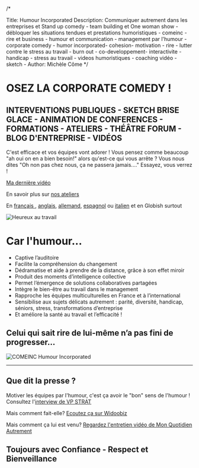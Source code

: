 /*

Title: Humour Incorporated
Description: Communiquer autrement dans les entreprises et Stand up comedy - team building et One woman show - débloquer les situations tendues et prestations humoristiques - comeinc - rire et business - humour et communication - management par l'humour - corporate comedy - humor incorporated- cohesion- motivation - rire - lutter contre le stress au travail - burn out - co-developpement- interactivite - handicap - stress au travail - videos humoristiques - coaching vidéo - sketch -
Author: Michèle Côme
*/


# OSEZ LA CORPORATE COMEDY ! #


## INTERVENTIONS PUBLIQUES - SKETCH BRISE GLACE - ANIMATION DE CONFERENCES - FORMATIONS - ATELIERS 	- THÉÂTRE FORUM - BLOG D'ENTREPRISE - VIDÉOS  ##



C'est efficace et vos équipes vont adorer ! Vous pensez comme beaucoup "ah oui on en a bien besoin!" alors qu'est-ce qui vous arrête ? Vous nous dites "Oh non pas chez nous, ça ne passera jamais...."
Essayez, vous verrez !

[Ma dernière vidéo](https://www.youtube.com/watch?v=Dq-LTRpCJs4)




En savoir plus sur [nos ateliers](ateliers)

En [français ](pdf/fr/comeinc-humour-incorporated.pdf), [anglais](pdf/en/comeinc-anglais.pdf), [allemand](pdf/de/comeinc-allemand.pdf), [espagnol](pdf/es/comeinc-espagnol.pdf) ou [italien](pdf/it/comeinc-italiano.pdf) et en Globish surtout


![Heureux au travail](http://i.imgur.com/Ro3zsIO.gif)

#  Car l'humour...


- Captive l’auditoire
- Facilite la compréhension du changement
- Dédramatise et aide à prendre de la distance, grâce à son effet miroir
- Produit des moments d’intelligence collective
- Permet l’émergence de solutions collaboratives partagées
- Intègre le bien-être au travail dans le management
- Rapproche les équipes multiculturelles en France et à l’international
- Sensibilise aux sujets délicats autrement : parité, diversité, handicap, séniors, stress, transformations d’entreprise
- Et améliore la santé au travail et l’efficacité !




## Celui qui sait rire de lui-même n’a pas fini de progresser…



![COMEINC Humour Incorporated](http://i.imgur.com/NNzZPAh.jpg)








----------

## Que dit la presse ?
Motiver les équipes par l'humour, c'est ça avoir le "bon" sens de l'humour ! 
Consultez l'[interview de VP STRAT](http://vpstrat.unblog.fr/2012/09/12/la-communication-de-professions-a-contenus-complexes-se-doit-elle-d%E2%80%99etre-toujours-serieuse/)

Mais comment fait-elle? [Ecoutez ça sur Widoobiz](http://www.widoobiz.com/j-entreprends-comme-je-suis/insolent-insolite/elle-fait-de-la-communication-interne-par-le-rire/28994)

Mais comment ça lui est venu? [Regardez l'entretien vidéo de Mon Quotidien Autrement](http://www.monquotidienautrement.com/travail/rire-au-boulot-ce-nest-pas-s-rieux "Rire au boulot? Ce n'est pas sérieux!")

## Toujours avec Confiance - Respect et Bienveillance